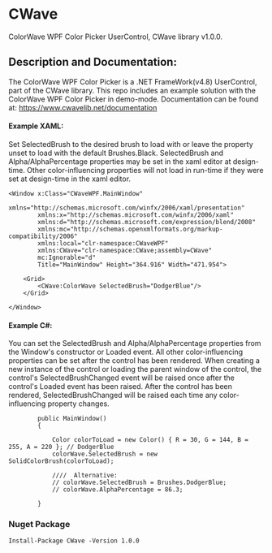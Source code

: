 # CWave
ColorWave WPF Color Picker UserControl, CWave library v1.0.0.

## Description and Documentation:
The ColorWave WPF Color Picker is a .NET FrameWork(v4.8) UserControl, part of the CWave library. This repo includes an example solution with the ColorWave WPF Color Picker in demo-mode. Documentation can be found at: https://www.cwavelib.net/documentation

#### Example XAML:
Set SelectedBrush to the desired brush to load with or leave the property unset to load with the default Brushes.Black. SelectedBrush and Alpha/AlphaPercentage properties may be set in the xaml editor at design-time. Other color-influencing properties will not load in run-time if they were set at design-time in the xaml editor.
```
<Window x:Class="CWaveWPF.MainWindow"
        xmlns="http://schemas.microsoft.com/winfx/2006/xaml/presentation"
        xmlns:x="http://schemas.microsoft.com/winfx/2006/xaml"
        xmlns:d="http://schemas.microsoft.com/expression/blend/2008"
        xmlns:mc="http://schemas.openxmlformats.org/markup-compatibility/2006"
        xmlns:local="clr-namespace:CWaveWPF"
        xmlns:CWave="clr-namespace:CWave;assembly=CWave"
        mc:Ignorable="d"
        Title="MainWindow" Height="364.916" Width="471.954">
        
    <Grid>
        <CWave:ColorWave SelectedBrush="DodgerBlue"/>
    </Grid>
        
</Window>
```

#### Example C#:
You can set the SelectedBrush and Alpha/AlphaPercentage properties from the Window's constructor or Loaded event. All other color-influencing properties can be set after the control has been rendered. When creating a new instance of the control or loading the parent window of the control, the control's SelectedBrushChanged event will be raised once after the control's Loaded event has been raised. After the control has been rendered, SelectedBrushChanged will be raised each time any color-influencing property changes. 

```
        public MainWindow()
        {
        
            Color colorToLoad = new Color() { R = 30, G = 144, B = 255, A = 220 }; // DodgerBlue
            colorWave.SelectedBrush = new SolidColorBrush(colorToLoad);
            
            ////  Alternative:
            // colorWave.SelectedBrush = Brushes.DodgerBlue;
            // colorWave.AlphaPercentage = 86.3;
            
        }
```

### Nuget Package
```
Install-Package CWave -Version 1.0.0
```
